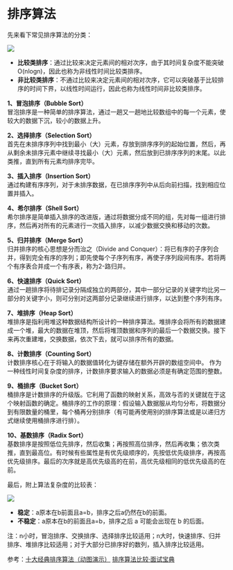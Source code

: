# 排序算法

先来看下常见排序算法的分类：

![](../%E6%95%B0%E6%8D%AE%E7%BB%93%E6%9E%84%E4%B8%8E%E7%AE%97%E6%B3%95/Images/%E6%8E%92%E5%BA%8F%E7%AE%97%E6%B3%95%E5%88%86%E7%B1%BB.jpg)

* **比较类排序**：通过比较来决定元素间的相对次序，由于其时间复杂度不能突破O(nlogn)，因此也称为非线性时间比较类排序。
* **非比较类排序**：不通过比较来决定元素间的相对次序，它可以突破基于比较排序的时间下界，以线性时间运行，因此也称为线性时间非比较类排序。

**1、冒泡排序（Bubble Sort）**\
冒泡排序是一种简单的排序算法，通过一趟又一趟地比较数组中的每一个元素，使较大的数据下沉，较小的数据上升。

**2、选择排序（Selection Sort）**\
首先在未排序序列中找到最小（大）元素，存放到排序序列的起始位置，然后，再从剩余未排序元素中继续寻找最小（大）元素，然后放到已排序序列的末尾。以此类推，直到所有元素均排序完毕。

**3、插入排序（Insertion Sort）**\
通过构建有序序列，对于未排序数据，在已排序序列中从后向前扫描，找到相应位置并插入。

**4、希尔排序（Shell Sort）**\
希尔排序是简单插入排序的改进版，通过将数据分成不同的组，先对每一组进行排序，然后再对所有的元素进行一次插入排序，以减少数据交换和移动的次数。

**5、归并排序（Merge Sort）**\
归并排序的核心思想是分而治之（Divide and Conquer）：将已有序的子序列合并，得到完全有序的序列；即先使每个子序列有序，再使子序列段间有序。若将两个有序表合并成一个有序表，称为2-路归并。

**6、快速排序（Quick Sort）**\
通过一趟排序将待排记录分隔成独立的两部分，其中一部分记录的关键字均比另一部分的关键字小，则可分别对这两部分记录继续进行排序，以达到整个序列有序。

**7、堆排序（Heap Sort）**\
堆排序是指利用堆这种数据结构所设计的一种排序算法。堆排序会将所有的数据建成一个堆，最大的数据在堆顶，然后将堆顶数据和序列的最后一个数据交换。接下来再次重建堆，交换数据，依次下去，就可以排序所有的数据。

**8、计数排序（Counting Sort）**\
计数排序核心在于将输入的数据值转化为键存储在额外开辟的数组空间中。 作为一种线性时间复杂度的排序，计数排序要求输入的数据必须是有确定范围的整数。

**9、桶排序（Bucket Sort）**\
桶排序是计数排序的升级版。它利用了函数的映射关系，高效与否的关键就在于这个映射函数的确定。桶排序的工作的原理：假设输入数据服从均匀分布，将数据分到有限数量的桶里，每个桶再分别排序（有可能再使用别的排序算法或是以递归方式继续使用桶排序进行排）。

**10、基数排序（Radix Sort）**\
基数排序是按照低位先排序，然后收集；再按照高位排序，然后再收集；依次类推，直到最高位。有时候有些属性是有优先级顺序的，先按低优先级排序，再按高优先级排序。最后的次序就是高优先级高的在前，高优先级相同的低优先级高的在前。

最后，附上算法复杂度的比较表：

![](../%E6%95%B0%E6%8D%AE%E7%BB%93%E6%9E%84%E4%B8%8E%E7%AE%97%E6%B3%95/Images/%E6%8E%92%E5%BA%8F%E7%AE%97%E6%B3%95%E6%AF%94%E8%BE%83.jpg)

* **稳定**：a原本在b前面且a=b，排序之后a仍然在b的前面。
* **不稳定**：a原本在b的前面且a=b，排序之后 a 可能会出现在 b 的后面。

注：n小时，冒泡排序、交换排序、选择排序比较适用；n大时，快速排序、归并排序、堆排序比较适用；对于大部分已排序好的数列，插入排序比较适用。

参考：[十大经典排序算法（动图演示）](https://www.cnblogs.com/onepixel/p/7674659.html) [排序算法比较·面试宝典](https://troywu0.gitbooks.io/spark/content/%E6%8E%92%E5%BA%8F%E7%AE%97%E6%B3%95%E6%AF%94%E8%BE%83.html)
